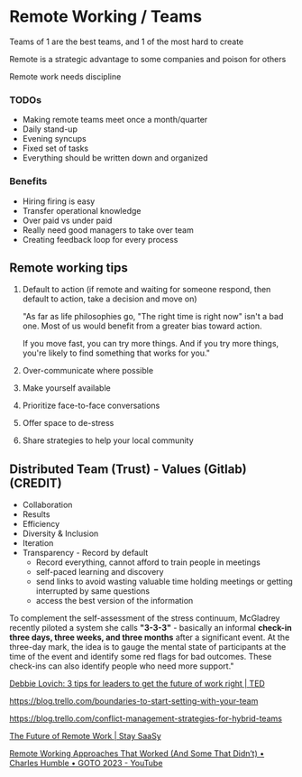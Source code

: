 # Remote Working / Teams

Teams of 1 are the best teams, and 1 of the most hard to create

Remote is a strategic advantage to some companies and poison for others

Remote work needs discipline

### TODOs

- Making remote teams meet once a month/quarter
- Daily stand-up
- Evening syncups
- Fixed set of tasks
- Everything should be written down and organized

### Benefits

- Hiring firing is easy
- Transfer operational knowledge
- Over paid vs under paid
- Really need good managers to take over team
- Creating feedback loop for every process

## Remote working tips

1. Default to action (if remote and waiting for someone respond, then default to action, take a decision and move on)

    "As far as life philosophies go, "The right time is right now" isn't a bad one. Most of us would benefit from a greater bias toward action.

    If you move fast, you can try more things. And if you try more things, you're likely to find something that works for you."

2. Over-communicate where possible
3. Make yourself available
4. Prioritize face-to-face conversations
5. Offer space to de-stress
6. Share strategies to help your local community

## Distributed Team (Trust) - Values (Gitlab) (CREDIT)

- Collaboration
- Results
- Efficiency
- Diversity & Inclusion
- Iteration
- Transparency - Record by default
  - Record everything, cannot afford to train people in meetings
  - self-paced learning and discovery
  - send links to avoid wasting valuable time holding meetings or getting interrupted by same questions
  - access the best version of the information

To complement the self-assessment of the stress continuum, McGladrey recently piloted a system she calls **"3-3-3"** - basically an informal **check-in three days, three weeks, and three months** after a significant event. At the three-day mark, the idea is to gauge the mental state of participants at the time of the event and identify some red flags for bad outcomes. These check-ins can also identify people who need more support."

[Debbie Lovich: 3 tips for leaders to get the future of work right | TED](https://youtu.be/kTS1jJgXsfw)

https://blog.trello.com/boundaries-to-start-setting-with-your-team

https://blog.trello.com/conflict-management-strategies-for-hybrid-teams

[The Future of Remote Work | Stay SaaSy](https://staysaasy.com/management/2023/08/06/the-future-of-remote-work.html)

[Remote Working Approaches That Worked (And Some That Didn’t) • Charles Humble • GOTO 2023 - YouTube](https://www.youtube.com/watch?v=sQOHhoCSfak)
